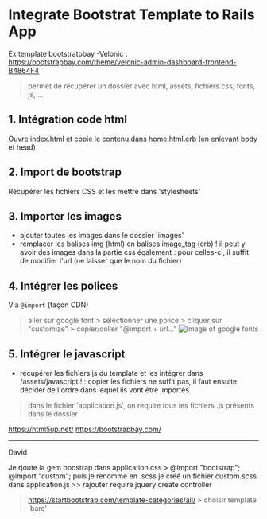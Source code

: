 # Integrate Bootstrat Template to Rails App


Ex template bootstratpbay -Velonic : https://bootstrapbay.com/theme/velonic-admin-dashboard-frontend-B4864F4
> permet de récupérer un dossier avec html, assets, fichiers css, fonts, js, ...

## 1. Intégration code html
Ouvre index.html et copie le contenu dans home.html.erb (en enlevant body et head)

## 2. Import de bootstrap
Récupérer les fichiers CSS et les mettre dans 'stylesheets'

## 3. Importer les images
* ajouter toutes les images dans le dossier 'images'
* remplacer les balises img (html) en balises image_tag (erb)
! il peut y avoir des images dans la partie css également : pour celles-ci, il suffit de modifier l'url (ne laisser que le nom du fichier)

## 4. Intégrer les polices
Via ```@import``` (façon CDN)
> aller sur google font > sélectionner une police > cliquer sur "customize" > copier/coller "@import + url..."
![Image of google fonts](https://octodex.github.com/images/yaktocat.png)


## 5. Intégrer le javascript
* récupérer les fichiers js du template et les intégrer dans /assets/javascript
! : copier les fichiers ne suffit pas, il faut ensuite décider de l'ordre dans lequel ils vont être importés
> dans le fichier 'application.js', on require tous les fichiers .js présents dans le dossier

https://html5up.net/
https://bootstrapbay.com/

---

David

Je rjoute la gem boostrap
dans application.css > @import "bootstrap";
@import "custom";
puis je renomme en .scss
je créé un fichier custom.scss
dans application.js >> rajouter require jquery
create controller
> https://startbootstrap.com/template-categories/all/ > choisir template 'bare'
